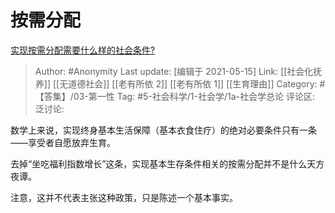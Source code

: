 # 按需分配
[实现按需分配需要什么样的社会条件?](https://www.zhihu.com/question/269875693/answer/1730384046)

> Author: #Anonymity
> Last update: [编辑于 2021-05-15]
> Link: [[社会化抚养]] [[无道德社会]] [[老有所依 2]] [[老有所依 1]] [[生育理由]]
> Category: #【答集】/03-第一性
> Tag: #5-社会科学/1-社会学/1a-社会学总论 
> 评论区:
> 泛讨论:

数学上来说，实现终身基本生活保障（基本衣食住疗）的绝对必要条件只有一条——享受者自愿放弃生育。

去掉“坐吃福利指数增长”这条，实现基本生存条件相关的按需分配并不是什么天方夜谭。

注意，这并不代表主张这种政策，只是陈述一个基本事实。
